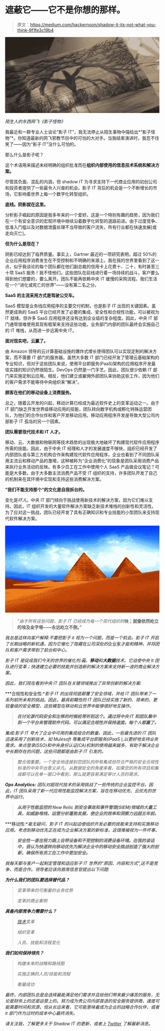# 遮蔽它——它不是你想的那样。

> 原文：<https://medium.com/hackernoon/shadow-it-its-not-what-you-think-9f1fe3c19b4>

![](img/9e709c90777d2a9b587ffc1c7bf19b92.png)

*陌生人的东西网飞《影子怪物》*

我最近和一群专业人士谈论“影子 IT”，我无法停止从陌生事物中描绘出*“影子怪物”*。你知道最新的网飞邪教节目中的可怕的大对手。当我结束演讲时，我忍不住笑了——因为“影子 IT”没什么可怕的。

那么什么是影子呢？

这个术语用来描述未经明确的组织批准而在**组织内部使用的信息技术系统和解决方案。**

尽管其负面、混乱的内涵，但 shadow IT 为寻求支持下一代商业应用的初创公司和投资者提供了一些最令人兴奋的机会。影子 IT 背后的机会是一个不断增长的市场，它影响着世界上每一个数字化转型组织。

**底线。阴影就在这里。**

分析影子崛起的原因是我多年来的一个爱好。这是一个特别有趣的趋势，因为我们在一个有安全意识的宏观环境中继续沿着数字化转型的道路前进。由于过度竞争、低准入门槛以及对数据泄露处理不当导致的客户流失，所有行业都在快速发展[或走向灭亡]。

**但为什么是现在？**

阴影已经达到了临界质量。事实上，Gartner 最近的一项研究表明，超过 50%的企业应用程序消费发生在不受控制和不明确的来源上。我在我的世界里看到了这一点，似乎我谈论的每个团队都在他们副总裁的信用卡上花费十、二十，有时甚至三十项 SaaS 服务！我不怪他们。这些团队在前线进行着一场持续的战斗，客户要么得到他们想要的，要么离开。团队不能再依赖中央 IT 缓慢的采购流程。我们生活在一个“进化或死亡的世界”——没有第二名之分。

**SaaS 的主流采用方式是驾驶公交车。**

SaaS 模型是业务线应用程序的主要交付机制，也是影子 IT 出现的关键因素。虽然更成熟的 SaaS 平台已经开发了必要的集成、安全性和合规性功能，可以被视为 IT 就绪，但许多 SaaS 应用程序还没有达到企业级的复杂程度。因此，中央 IT 部门通常很难使用其现有框架来支持这些功能，业务部门内部的团队最终会实施自己的 IT 堆栈，从而进一步远离中央 IT。

**面对现实吧，云赢了。**

由 Amazon 领导的云计算基础设施的爆炸式增长使得团队可以实现定制的解决方案，而不需要 IT 部门的服务器。虽然大多数 IT 部门已经开发了管理云基础架构的专业知识，但对于这些团队来说，使用平台即服务(PaaS)架构的应用程序开发最佳实践的知识仍然很陌生。DevOps 仍然是一门手艺。因此，团队很少依赖 IT 部门来实施定制云应用。相反，他们建立或雇佣外部团队来协助这些工作，因为他们的客户需求不能等待中央组织来“解决”。

**顾客在他们的移动设备上消费服务。**

总之，随着云开发的兴起，移动计算已经成为最近软件史上的变革运动之一。由于 IT 部门缺乏开发世界级移动应用的技能，团队转向数字机构或孵化特殊运营团队，为他们的合作伙伴和客户开发移动应用。移动应用程序开发是导致大型公司内部影子 IT 孤岛的另一个因素。

**团队需要现代技术和 IT 人才。**

移动、云、大数据和物联网等技术趋势的出现极大地破坏了构建现代软件应用程序所需的技能。因此，由于中央 IT 经理和人才的发展速度不够快，组织已经开发了内部团队或与第三方机构合作来构建现代软件应用程序。企业也看到了不同团队采用主流云和移动产品的激增。这种被称为“企业消费化”的现象是团队采用消费产品来执行业务活动的反映。有多少员工在工作中使用个人 SaaS 产品做会议笔记？可能是大多数。由于大多数主流消费产品不受 IT 组织的支持，许多团队开发了自己的机制来在其环境中实现和支持这些消费解决方案。

**“我们不能支持那个”的文化是自我拆台的。**

变化是*吓人*。中央 IT 部门倾向于挑战使用新技术的解决方案，因为它们难以支持。因此，IT 组织开发的大量软件解决方案缺乏新技术堆栈的创新性和灵活性。为了应对这一挑战，团队已经开发了具有正确知识和专业技能的小型团队来支持现代软件解决方案。

![](img/a5c62b5b58d0df2e182c562de9fe9172.png)

> *“由于所有这些问题，影子 IT 已经成为每一个现代组织的***块；就像依然屹立的埃及金字塔——永远屹立不倒。”**

*我总是这样向客户解释:不要把影子 it 视为一个问题，而是一个机会。影子 IT 开启了长期战略的新机遇，因为它催化了隐藏在公司深处的*企业家*才能和精神，并将团队和客户需求带到了前台和中心。*

*影子 IT 是促成我们今天的世界的催化剂:**云**、**移动**和**大数据**技术。它迫使中央 It 团队进行变革；快速建立必要的技能并创造新的解决方案来支持新一波的商业解决方案。*

*因此，我们现在看到中央 IT 团队在关键领域推出了非常创新的解决方案:*

***合规性和安全性:**影子 IT 的出现彻底颠覆了安全领域，并给 IT 团队带来了一系列前所未有的挑战。因此，最具前瞻性的 IT 团队已经实施了新的、简单的、更轻量级的安全模型，这些模型在移动和云世界中能够很好地互操作。*

> ***在讨论源代码安全和左移的时候经常听到这个。通过将中央 IT 和团队集中到一个平台来管理软件代码，可以满足合规性并保持速度。每个人都赢了。***

*集成:影子 IT 夸大了企业中可用的集成组合的数量。因此，一些最先进的 IT 团队迅速采用了创新技术，如 Mulesoft 等集成平台即服务(iPaaS ),以更好地支持业务需求。单点登录(SSO)和中央身份认证(CA)机制的使用越来越多，有助于解决企业中长期存在的问题，这些问题都是由影子 IT 引发的。*

> *整合很重要。一个安全地连接到您团队的所有集成但符合严格的安全合规性标准的中央平台意义非凡。从数据安全的角度来看，如果您的所有项目和集成都可以在单一窗口中看到，那么就更容易满足审计人员的需求。*

***Ops Analytics:** 团队对超现代技术的采用挑战了一些传统的企业监控平台。因此，IT 团队采用了新一代应用性能监控解决方案，旨在在移动优先、云优先的世界中运行。*

> ***从用于性能监控的 New Relic 到安全事故和事件管理(SIEM)领域的大量工具，如威胁堆栈，运营分析蓬勃发展，使企业的效率和洞察力远超五年前。***

***移动性:**毫无疑问，影子 IT 的兴起迫使组织开发必要的技能来支持和实施移动应用。考虑到移动优先正在成为企业解决方案的新标准，这很难被视为一件坏事。*

> ***安全性一直在努力跟上自带设备和不受控制的消费设备环境。在我的谈话中，我认为快速转向移动优先为解决企业中的移动安全挑战创造了强大的创新，确保所有员工在工作中更加安全。***

*我每天都与客户一起制定管理和适应影子 IT 世界的“原因、内容和方式”,这不是竞争，而是合作。领导者应该向首席信息官提出以下问题:*

***为什么我们的团队要选择替代品？***

> *变革带来的可衡量的业务优势*
> 
> *变革的商业案例*

***具备内部竞争力需要什么？***

> *[技术](https://hackernoon.com/tagged/technology)变革*
> 
> *组织变革*
> 
> *人员、技能和流程变化*

***我们如何保持领先？***

> *构建未来的战略和路线图*
> 
> *实施正确的人员/技能和流程*
> 
> *衡量成功*

*最终，内部团队总是会选择最能满足他们需求并且给他们带来最少痛苦的服务，无论是财务上的还是运营上的。努力成为贵公司内部首选的安全服务提供商，速度可能需要时间和资源，但从长远来看，它可能意味着成为企业的战略合作伙伴，或者 it 部门作为过时的成本中心最终消失。*

*请关注我，了解更多关于 Shadow IT 的更新，或者上 [Twitter](https://twitter.com/jacekmaterna) 了解最新消息。*